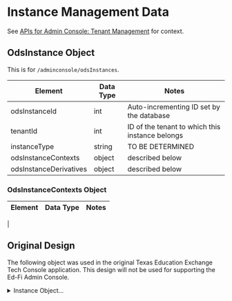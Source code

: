 # Instance Management Data

See [APIs for Admin Console: Tenant
Management](./APIS-FOR-ADMIN-CONSOLE.md#tenant-management) for context.

## OdsInstance Object

This is for `/adminconsole/odsInstances`.

| Element            | Data Type  | Notes                                            |
| ------------------ | ---------- | ------------------------------------------------ |
| odsInstanceId         | int     | Auto-incrementing ID set by the database            |
| tenantId           | int     | ID of the tenant to which this instance belongs     |
| instanceType | string | TO BE DETERMINED |
| odsInstanceContexts  | object | described below |
| odsInstanceDerivatives | object | described below |

### OdsInstanceContexts Object

| Element            | Data Type  | Notes                                            |
| ------------------ | ---------- | ------------------------------------------------ |
|

## Original Design

The following object was used in the original Texas Education Exchange Tech
Console application. This design will not be used for supporting the Ed-Fi Admin
Console.

<details>
    <summary>Instance Object...</summary>

    ### Instance Object

    | Element            | Data Type  | Notes                                            |
    | ------------------ | ---------- | ------------------------------------------------ |
    | instanceId         | string     | ?                                                |
    | tenantId           | string     | ?                                                |
    | instanceName       | string     | unique name for the instance                     |
    | instanceType       | enum       | ?                                                |
    | connectionType     | enum       | ?                                                |
    | clientId           | string     | Leave empty for `odsinstances`                   |
    | clientSecret       | string     | Leave empty for `odsinstances`                   |
    | baseUrl            | string     | The base URL for the tenant's ODS/API deployment |
    | authenticationUrl  | string     | Token endpoint for tenant's deployment           |
    | resourcesUrl       | string     | Same as `baseUrl`? Or with `/v3/data` appended?  |
    | schoolYears        | array(int) | School years in this instance                    |
    | isDefault          | Boolean    | hard-code to True                                |
    | verificationStatus | object     | described below; is it necessary?                |
    | provider           | enum       | ?                                                |

    ### VerificationStatus Object

    | Element            | Data Type | Notes                                                         |
    | ------------------ | --------- | ------------------------------------------------------------- |
    | status             | enum      | Pending (initial value), Completed, InProgress                |
    | progressPercentage | int       | 0 when instance requested, 100 once created                   |
    | totalSteps         | integer   | Hard-code: 0 (will that cause problems?)                      |
    | lastCompletedStep  | integer   | Hard-code: 0                                                  |
    | startedAt          | datetime  | set to same value as `createdDateTime` from the tenants above |
    | completedAt        | datetime  | set to same value as above                                    |
    | steps              | array     | hard-code to empty array                                      |
</details>
